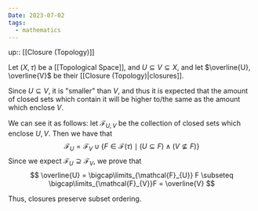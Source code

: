```yaml
---
Date: 2023-07-02
tags:
  - mathematics
---
```

up:: [[Closure (Topology)]]

Let $(X, \tau)$ be a [[Topological Space]], and $U \subseteq V \subseteq X$, and let $\overline{U}, \overline{V}$ be their [[Closure (Topology)|closures]]. 

Since $U \subseteq V$, it is "smaller" than $V$, and thus it is expected that the amount of closed sets which contain it will be higher to/the same as the amount which enclose $V$. 

We can see it as follows: let $\mathcal{F}_{U, V}$ be the collection of closed sets which enclose $U, V$. Then we have that
$$
\mathcal{F}_{U} = \mathcal{F}_V \cup \{F \in \mathcal{F}(\tau) \mid (U \subseteq F) \land (V \nsubseteq F)\}
$$
Since we expect $\mathcal{F}_{U} \supseteq \mathcal{F}_{V}$, we prove that
$$
\overline{U} = \bigcap\limits_{\mathcal{F}_{U}} F \subseteq \bigcap\limits_{\mathcal{F}_{V}}F = \overline{V}
$$

Thus, closures preserve subset ordering.